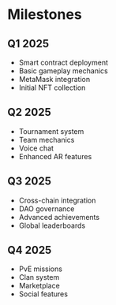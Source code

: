 # Milestones

## Q1 2025
- Smart contract deployment
- Basic gameplay mechanics
- MetaMask integration
- Initial NFT collection

## Q2 2025
- Tournament system
- Team mechanics
- Voice chat
- Enhanced AR features

## Q3 2025
- Cross-chain integration
- DAO governance
- Advanced achievements
- Global leaderboards

## Q4 2025
- PvE missions
- Clan system
- Marketplace
- Social features